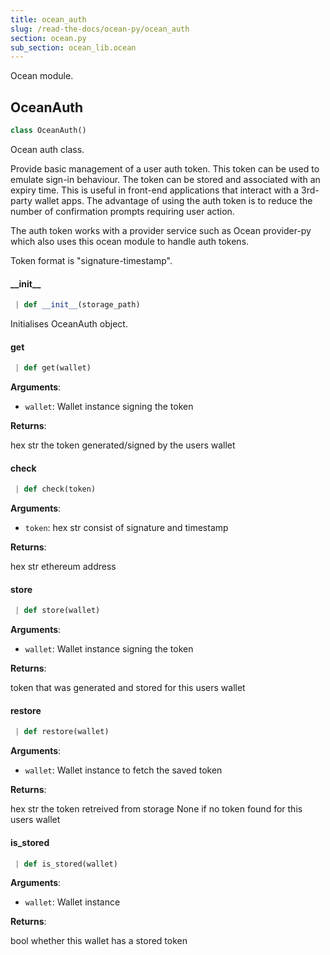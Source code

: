 ```yaml
---
title: ocean_auth
slug: /read-the-docs/ocean-py/ocean_auth
section: ocean.py
sub_section: ocean_lib.ocean
---
```

Ocean module.

## OceanAuth

```python
class OceanAuth()
```

Ocean auth class.

Provide basic management of a user auth token. This token can be used to emulate
sign-in behaviour. The token can be stored and associated with an expiry time.
This is useful in front-end applications that interact with a 3rd-party wallet
apps. The advantage of using the auth token is to reduce the number of confirmation
prompts requiring user action.

The auth token works with a provider service such as Ocean provider-py which also uses this
ocean module to handle auth tokens.

Token format is "signature-timestamp".

#### \_\_init\_\_

```python
 | def __init__(storage_path)
```

Initialises OceanAuth object.

#### get

```python
 | def get(wallet)
```

**Arguments**:

- `wallet`: Wallet instance signing the token

**Returns**:

hex str the token generated/signed by the users wallet

#### check

```python
 | def check(token)
```

**Arguments**:

- `token`: hex str consist of signature and timestamp

**Returns**:

hex str ethereum address

#### store

```python
 | def store(wallet)
```

**Arguments**:

- `wallet`: Wallet instance signing the token

**Returns**:


token that was generated and stored for this users wallet

#### restore

```python
 | def restore(wallet)
```

**Arguments**:

- `wallet`: Wallet instance to fetch the saved token

**Returns**:


hex str the token retreived from storage
None if no token found for this users wallet

#### is\_stored

```python
 | def is_stored(wallet)
```

**Arguments**:

- `wallet`: Wallet instance

**Returns**:

bool whether this wallet has a stored token

